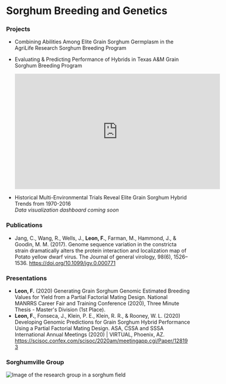 # Sorghum Breeding and Genetics


### Projects

- Combining Abilities Among Elite Grain Sorghum Germplasm in the AgriLife Research Sorghum Breeding Program

- Evaluating & Predicting Performance of Hybrids in Texas A&M Grain Sorghum Breeding Program
  <iframe width="560" height="315" src="https://www.youtube.com/embed/n1eBQRi5IrA" title="YouTube video player" frameborder="0" allow="accelerometer; autoplay; clipboard-write; encrypted-media; gyroscope; picture-in-picture" allowfullscreen></iframe>

- Historical Multi-Environmental Trials Reveal Elite Grain Sorghum Hybrid Trends from 1970-2016  
*Data visualization dashboard coming soon*


### Publications

- Jang, C., Wang, R., Wells, J., **Leon, F.**, Farman, M., Hammond, J., & Goodin, M. M. (2017). Genome sequence variation in the constricta strain dramatically alters the protein interaction and localization map of Potato yellow dwarf virus. The Journal of general virology, 98(6), 1526–1536. https://doi.org/10.1099/jgv.0.000771


### Presentations 


- **Leon, F.** (2020) Generating Grain Sorghum Genomic Estimated Breeding Values for Yield from a Partial Factorial Mating Design. National MANRRS Career Fair and Training Conference (2020), Three Minute Thesis - Master's Division (1st Place).
- **Leon, F.**, Fonseca, J., Klein, P. E., Klein, R. R., & Rooney, W. L. (2020) Developing Genomic Predictions for Grain Sorghum Hybrid Performance Using a Partial Factorial Mating Design. ASA, CSSA and SSSA International Annual Meetings (2020) | VIRTUAL, Phoenix, AZ. https://scisoc.confex.com/scisoc/2020am/meetingapp.cgi/Paper/128193


  


### Sorghumville Group
![Image of the research group in a sorghum field](rooneylab.JPG)


